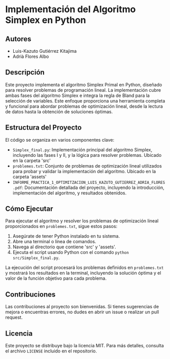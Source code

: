 # Implementación del Algoritmo Simplex en Python

## Autores
- Luis-Kazuto Gutiérrez Kitajima
- Adrià Flores Albo

## Descripción
Este proyecto implementa el algoritmo Simplex Primal en Python, diseñado para resolver problemas de programación lineal. La implementación cubre ambas fases del algoritmo Simplex e integra la regla de Bland para la selección de variables. Este enfoque proporciona una herramienta completa y funcional para abordar problemas de optimización lineal, desde la lectura de datos hasta la obtención de soluciones óptimas.

## Estructura del Proyecto
El código se organiza en varios componentes clave:
- `Simplex_final.py`: Implementación principal del algoritmo Simplex, incluyendo las fases I y II, y la lógica para resolver problemas. Ubicado en la carpeta 'src'
- `problemes.txt`: Conjunto de problemas de optimización lineal utilizados para probar y validar la implementación del algoritmo. Ubicado en la carpeta 'assets'
- `INFORME_PRACTICA_1_OPTIMITZACION_LUIS_KAZUTO_GUTIERREZ_ADRIA_FLORES.pdf`: Documentación detallada del proyecto, incluyendo la introducción, implementación del algoritmo, y resultados obtenidos. 

## Cómo Ejecutar
Para ejecutar el algoritmo y resolver los problemas de optimización lineal proporcionados en `problemes.txt`, sigue estos pasos:
1. Asegúrate de tener Python instalado en tu sistema.
2. Abre una terminal o línea de comandos.
3. Navega al directorio que contiene 'src' y 'assets'.
4. Ejecuta el script usando Python con el comando `python src/Simplex_final.py`.

La ejecución del script procesará los problemas definidos en `problemes.txt` y mostrará los resultados en la terminal, incluyendo la solución óptima y el valor de la función objetivo para cada problema.

## Contribuciones
Las contribuciones al proyecto son bienvenidas. Si tienes sugerencias de mejora o encuentras errores, no dudes en abrir un issue o realizar un pull request.

## Licencia
Este proyecto se distribuye bajo la licencia MIT. Para más detalles, consulta el archivo `LICENSE` incluido en el repositorio.
